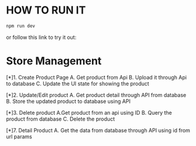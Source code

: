 
# HOW TO RUN IT 
```bash
npm run dev

```
or follow this link to try it out: 




# Store Management

[*]1. Create Product Page
    A. Get product from Api
    B. Upload it through Api to database
    C. Update the UI state for showing the product

[*]2. Update/Edit product
    A. Get product detail through API from database
    B. Store the updated product to database using API

[*]3. Delete product
    A.Get product from an api using ID 
    B. Query the product from database 
    C. Delete the product

[*]7. Detail Product
    A. Get the data from database through API using id from url params 
